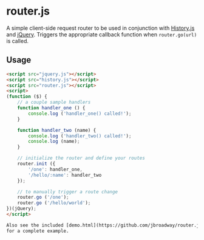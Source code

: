 # router.js

A simple client-side request router to be used in conjunction
with [History.js](https://github.com/balupton/History.js/) and
[jQuery](http://jquery.com/). Triggers the appropriate callback
function when `router.go(url)` is called.

## Usage

```html
<script src="jquery.js"></script>
<script src="history.js"></script>
<script src="router.js"></script>
<script>
(function ($) {
	// a couple sample handlers
	function handler_one () {
		console.log ('handler_one() called!');
	}

	function handler_two (name) {
		console.log ('handler_two() called!');
		console.log (name);
	}

	// initialize the router and define your routes
	router.init ({
		'/one': handler_one,
		'/hello/:name': handler_two
	});

	// to manually trigger a route change
	router.go ('/one');
	router.go ('/hello/world');
})(jQuery);
</script>

Also see the included [demo.html](https://github.com/jbroadway/router.js/blob/master/demo.html)
for a complete example.